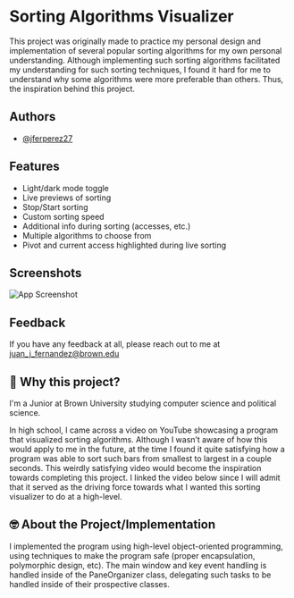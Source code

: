 
# Sorting Algorithms Visualizer

This project was originally made to practice my personal design and implementation of several popular sorting algorithms for my own personal understanding. Although implementing such sorting algorithms facilitated my understanding for such sorting techniques, I found it hard for me to understand why some algorithms were more preferable than others. Thus, the inspiration behind this project.


## Authors

- [@jferperez27](https://www.github.com/jferperez27)


## Features

- Light/dark mode toggle
- Live previews of sorting
- Stop/Start sorting
- Custom sorting speed
- Additional info during sorting (accesses, etc.)
- Multiple algorithms to choose from
- Pivot and current access highlighted during live sorting



## Screenshots

![App Screenshot](https://via.placeholder.com/468x300?text=App+Screenshot+Here)


## Feedback

If you have any feedback at all, please reach out to me at juan_j_fernandez@brown.edu


## 🚀 Why this project?
I'm a Junior at Brown University studying computer science and political science. 

In high school, I came across a video on YouTube showcasing a program that visualized sorting algorithms. Although I wasn’t aware of how this would apply to me in the future, at the time I found it quite satisfying how a program was able to sort such bars from smallest to largest in a couple seconds. This weirdly satisfying video would become the inspiration towards completing this project. I linked the video below since I will admit that it served as the driving force towards what I wanted this sorting visualizer to do at a high-level. 

## 🤓 About the Project/Implementation

I implemented the program using high-level object-oriented programming, using techniques to make the program safe (proper encapsulation, polymorphic design, etc). The main window and key event handling is handled inside of the PaneOrganizer class, delegating such tasks to be handled inside of their prospective classes. 

